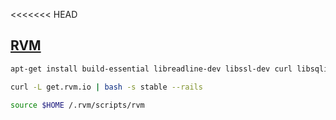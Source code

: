 <<<<<<< HEAD
## [RVM](https://rvm.io/rvm/install/)

```bash
apt-get install build-essential libreadline-dev libssl-dev curl libsqlite3-dev
```

```bash
curl -L get.rvm.io | bash -s stable --rails
```

```bash
source $HOME /.rvm/scripts/rvm
```

